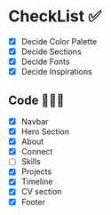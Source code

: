 # CheckList ✅

- [x] Decide Color Palette
- [x] Decide Sections
- [x] Decide Fonts
- [x] Decide Inspirations

## Code 👩🏻‍💻

- [x] Navbar
- [x] Hero Section
- [x] About
- [x] Connect
- [ ] Skills
- [x] Projects
- [x] Timeline
- [x] CV section
- [x] Footer
